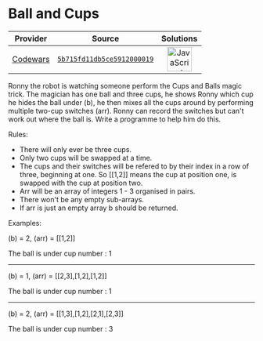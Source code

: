 [_metadata_:generated]: - "true"

# Ball and Cups 

<!-- INFO TABLE BEGIN -->

| Provider                                        | Source                                                                               | Solutions                                                                                                                                                    |
| :---------------------------------------------: | :----------------------------------------------------------------------------------: | :----------------------------------------------------------------------------------------------------------------------------------------------------------: |
| [Codewars](../../../docs/providers/Codewars.md) | [`5b715fd11db5ce5912000019`](https://www.codewars.com/kata/5b715fd11db5ce5912000019) | [<img src="https://res.cloudinary.com/rascaltwo/image/upload/v1631924076/javascript_ehszr7.svg" alt="JavaScript" title="JavaScript" width="50" />](solve.js) |

<!-- INFO TABLE END -->

Ronny the robot is watching someone perform the Cups and Balls magic trick. The magician has one ball and three cups, he shows Ronny which cup he hides the ball under (b), he then mixes all the cups around by performing multiple two-cup switches (arr). Ronny can record the switches but can't work out where the ball is. Write a programme to help him do this. 

Rules: 
- There will only ever be three cups.
- Only two cups will be swapped at a time. 
- The cups and their switches will be refered to by their index in a row of three, beginning at one. So [[1,2]] means the cup at position one, is swapped with the cup at position two. 
- Arr will be an array of integers 1 - 3 organised in pairs. 
- There won't be any empty sub-arrays.
- If arr is just an empty array b should be returned.

Examples: 

(b) = 2, 
(arr) = [[1,2]]

The ball is under cup number : 1

-------

(b) = 1, 
(arr) = [[2,3],[1,2],[1,2]]

The ball is under cup number : 1

-------

(b) = 2, 
(arr) = [[1,3],[1,2],[2,1],[2,3]]

The ball is under cup number : 3



